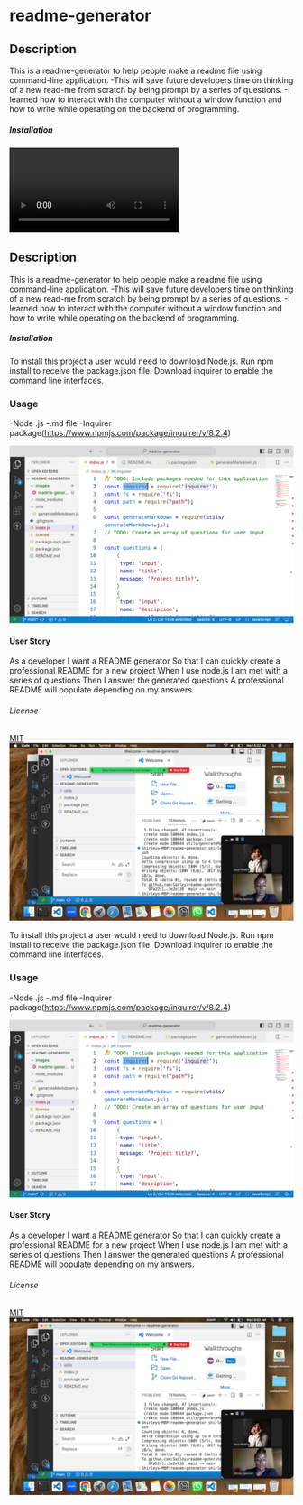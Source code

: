 # readme-generator

## Description
This is a readme-generator to help people make a readme file using command-line application.
-This will save future developers time on thinking of a new read-me from scratch by being prompt by a series of questions.
-I learned how to interact with the computer without a window function and how to write while operating on the backend of programming.

##### Installation
<video src="images/readme%20generator%20(2).mp4" controls title="Title"></video>

## Description
This is a readme-generator to help people make a readme file using command-line application.
-This will save future developers time on thinking of a new read-me from scratch by being prompt by a series of questions.
-I learned how to interact with the computer without a window function and how to write while operating on the backend of programming.

##### Installation

To install this project a user would need to download Node.js. Run npm install to receive the package.json file. Download inquirer to enable the command line interfaces. 

### Usage
-Node .js
-.md file
-Inquirer package(https://www.npmjs.com/package/inquirer/v/8.2.4)

![Alt text](<images/Screen Shot 2023-08-03 at 11.40.38 PM.png>)

#### User Story

As a developer 
I want a README generator
So that I can quickly create a professional README for a new project
When I use node.js I am met with a series of questions
Then I answer the generated questions
A professional README will populate depending on my answers.

###### License

[MIT](https://choosealicense.com/licenses/mit/)![test](./images/test.png)

To install this project a user would need to download Node.js. Run npm install to receive the package.json file. Download inquirer to enable the command line interfaces. 

### Usage
-Node .js
-.md file
-Inquirer package(https://www.npmjs.com/package/inquirer/v/8.2.4)

![Alt text](<images/Screen Shot 2023-08-03 at 11.40.38 PM.png>)

#### User Story

As a developer 
I want a README generator
So that I can quickly create a professional README for a new project
When I use node.js I am met with a series of questions
Then I answer the generated questions
A professional README will populate depending on my answers.

###### License

[MIT](https://choosealicense.com/licenses/mit/)![test](./images/test.png)
